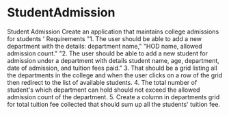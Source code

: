 # StudentAdmission
Student Admission
Create an application that maintains college admissions for students '
Requirements
"1. The user should be able to add a new department with the details: department name,"
"HOD name, allowed admission count."
"2. The user should be able to add a new student for admission under a department with details student name, age, department, date of admission, and tuition fees paid."
3. That should be a grid listing all the departments in the college and when the user clicks on a row of the grid then redirect to the list of available students.
4. The total number of student's which department can hold should not exceed the allowed
admission count of the department.
5. Create a column in departments grid for total tuition fee collected that should sum up all the students' tuition fee.
